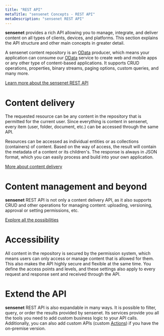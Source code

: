 ```yaml
---
title: "REST API"
metaTitle: "sensenet Concepts - REST API"
metaDescription: "sensenet REST API"
---
```


**sensenet** provides a rich API allowing you to manage, integrate, and deliver content on all types of clients, devices, and platforms. This section explains the API structure and other main concepts in greater detail.

A sensenet content repository is an [OData](https://www.odata.org/) producer, which means your application can consume our [OData](https://www.odata.org/) service to create web and mobile apps or any other type of content-based applications. It supports CRUD operations, properties, binary streams, paging options, custom queries, and many more.


[Learn more about the sensenet REST API](/api-docs/basic-concepts)

# Content delivery

The requested resource can be any content in the repository that is permitted for the current user. Since everything is content in sensenet, every item (user, folder, document, etc.) can be accessed through the same API.

Resources can be accessed as individual entities or as collections (containers) of content. Based on the way of access, the result will contain the metadata of a content or its children's. The response is always in JSON format, which you can easily process and build into your own application.

[More about content delivery](/api-docs/basic-concepts/01-entry)

# Content management and beyond

**sensenet** REST API is not only a content delivery API, as it also supports CRUD and other operations for managing content: uploading, versioning, approval or setting permissions, etc.

[Explore all the possibilities](/api-docs/content-management)

# Accessibility

All content in the repository is secured by the permission system, which means users can only access or manage content that is allowed for them. This also makes the API highly secure and flexible at the same time. You define the access points and levels, and these settings also apply to every request and response sent and received through the API.

# Extend the API

**sensenet** REST API is also expandable in many ways. It is possible to filter, query, or order the results provided by sensenet. Its services provide you all the tools you need to add custom business logic to your API calls. Additionally, you can also add custom APIs (custom [Actions](/concepts/basics/08-actions)) if you have the on-premise version.
